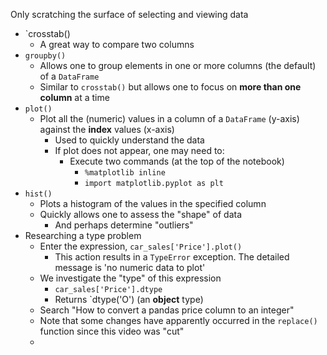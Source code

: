 
Only scratching the surface of selecting and viewing data
- `crosstab()
	- A great way to compare two columns
- `groupby()`
	- Allows one to group elements in one or more columns (the default) of a `DataFrame`
	- Similar to `crosstab()` but allows one to focus on **more than one column** at a time
- `plot()`
	- Plot all the (numeric) values in a column of a `DataFrame` (y-axis) against the **index** values (x-axis)
		- Used to quickly understand the data
		- If plot does not appear, one may need to:
			- Execute two commands (at the top of the notebook)
				- `%matplotlib inline`
				- `import matplotlib.pyplot as plt`
- `hist()`
	- Plots a histogram of the values in the specified column
	- Quickly allows one to assess the "shape" of data
		- And perhaps determine "outliers"
- Researching a type problem
	- Enter the expression, `car_sales['Price'].plot()`
		- This action results in a `TypeError` exception. The detailed message is 'no numeric data to plot'
	- We investigate the "type" of this expression
		- `car_sales['Price'].dtype`
		- Returns `dtype('O') (an **object** type)
	- Search "How to convert a pandas price column to an integer"
	- Note that some changes have apparently occurred in the `replace()` function since this video was "cut"
	- 